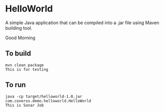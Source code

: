 HelloWorld
==========

A simple Java application that can be compiled into a .jar file using Maven building tool.

Good Morning

To build
--------
    mvn clean package
    This is for testing

To run
------
    java -cp target/helloworld-1.0.jar com.coveros.demo.helloworld.HelloWorld
    This is Sonar Job
